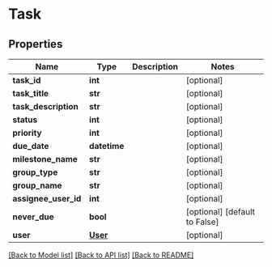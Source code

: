 # Task

## Properties
Name | Type | Description | Notes
------------ | ------------- | ------------- | -------------
**task_id** | **int** |  | [optional] 
**task_title** | **str** |  | [optional] 
**task_description** | **str** |  | [optional] 
**status** | **int** |  | [optional] 
**priority** | **int** |  | [optional] 
**due_date** | **datetime** |  | [optional] 
**milestone_name** | **str** |  | [optional] 
**group_type** | **str** |  | [optional] 
**group_name** | **str** |  | [optional] 
**assignee_user_id** | **int** |  | [optional] 
**never_due** | **bool** |  | [optional] [default to False]
**user** | [**User**](User.md) |  | [optional] 

[[Back to Model list]](../README.md#documentation-for-models) [[Back to API list]](../README.md#documentation-for-api-endpoints) [[Back to README]](../README.md)


